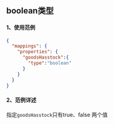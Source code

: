 ## boolean类型



#### 1、使用范例

```json
{
  "mappings": {
    "properties": {
      "goodsHasstock":{
        "type":"boolean"
      }
    }
  }
}
```





#### 2、范例详述

指定`goodsHasstock`只有true、false 两个值

